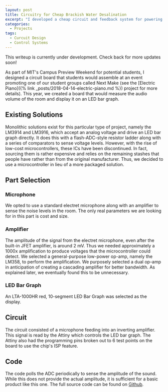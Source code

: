 ```yaml
---
layout: post
title: Circuitry for Cheap Brackish Water Desalination
excerpt: "I developed a cheap circuit and feedback system for powering a brackish water desalination system for developing populations.  This project happened with the MIT GEAR Lab"
categories:
  - Projects
tags:
  - Curcuit Design
  - Control Systems
---
```

<div class="message">
This writeup is currently under development. Check back for more updates soon!
</div>

As part of MIT's Campus Preview Weekend for potential students, I designed a circuit board that students would assemble at an event promoting one of our student groups called Next Make (see the [Electric Piano]({% link _posts/2018-04-14-electric-piano.md %}) project for more details). This year, we created a board that would measure the audio volume of the room and display it on an LED bar graph.
<!--more-->

## Existing Solutions

Monolithic solutions exist for this particular type of project, namely the LM3914 and LM3916, which accept an analog voltage and drive an LED bar graph directly. It does this with a flash-ADC-style resistor ladder along with a series of comparators to sense voltage levels. However, with the rise of low-cost microcontrollers, these ICs have been discontinued. In fact, sourcing them is rather expensive and relies on the remaining stashes that people have rather than from the original manufacturer. Thus, we decided to use a microcontroller in lieu of a more packaged solution.

## Part Selection

### Microphone

We opted to use a standard electret microphone along with an amplifier to sense the noise levels in the room. The only real parameters we are looking for in this part is cost and size.

### Amplifier

The amplitude of the signal from the electret microphone, even after the built-in JFET amplifier, is around 2 mV. Thus we needed approximately a 1000x amplification to produce voltages that the microcontroller could detect. We selected a general-purpose low-power op-amp, namely the LM358, to perform the amplification. We purposely selected a dual op-amp in anticipation of creating a cascading amplifier for better bandwidth. As explained later, we eventually found this to be unnecessary.

### LED Bar Graph

An LTA-1000HR red, 10-segment LED Bar Graph was selected as the display.

## Circuit

The circuit consisted of a microphone feeding into an inverting amplifier. This signal is read by the Attiny which controls the LED bar graph. The Attiny also had the programming pins broken out to 6 test points on the board to use the chip's ISP feature.

## Code

The code polls the ADC periodically to sense the amplitude of the sound. While this does not provide the actual amplitude, it is sufficient for a basic product like this one. The full source code can be found on [Github](https://github.com/Next-Make/CPW2019).
